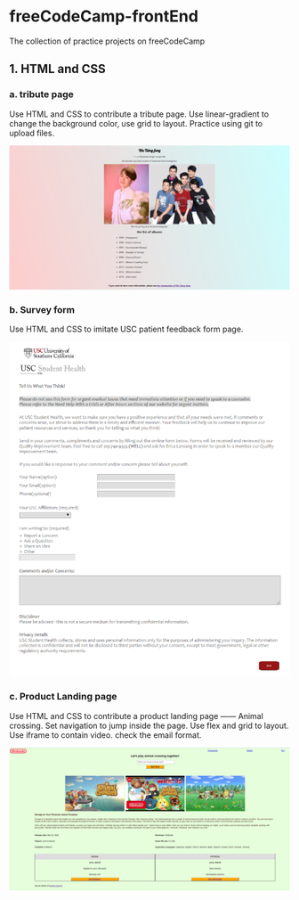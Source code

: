 # freeCodeCamp-frontEnd
The collection of practice projects on freeCodeCamp

## 1. HTML and CSS
### a. tribute page
Use HTML and CSS to contribute a tribute page.
Use linear-gradient to change the background color, use grid to layout.
Practice using git to upload files.

![image](https://github.com/Lisha-Xu/freeCodeCamp-frontEnd/blob/master/HTML_CSS/image/TributePage_Tsingfong.png)

### b. Survey form
Use HTML and CSS to imitate USC patient feedback form page.

![image](https://github.com/Lisha-Xu/freeCodeCamp-frontEnd/blob/master/HTML_CSS/image/surveyForm.png)

### c. Product Landing page
Use HTML and CSS to contribute a product landing page —— Animal crossing.
Set navigation to jump inside the page.
Use flex and grid to layout. Use iframe to contain video.
check the email format.

![image](https://github.com/Lisha-Xu/freeCodeCamp-frontEnd/blob/master/HTML_CSS/image/ProductLanding.png)

